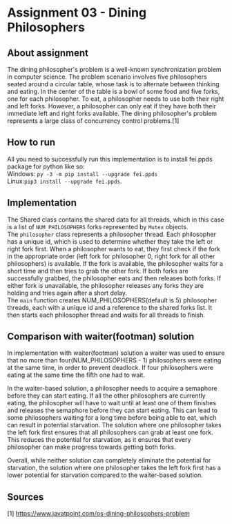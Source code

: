 # Assignment 03 - Dining Philosophers
## About assignment 
The dining philosopher's problem is a well-known synchronization problem in computer science. The problem
scenario involves five philosophers seated around a circular table, whose task is to alternate between 
thinking and eating. In the center of the table is a bowl of some food and five forks, one for each 
philosopher. To eat, a philosopher needs to use both their right and left forks. However, a philosopher
can only eat if they have both their immediate left and right forks available. The dining philosopher's 
problem represents a large class of concurrency control problems.[1]

## How to run
All you need to successfully run this implementation is to install fei.ppds package for python like so:  
Windows: `py -3 -m pip install --upgrade fei.ppds`  
Linux:`pip3 install --upgrade fei.ppds`.

## Implementation
The Shared class contains the shared data for all threads, which in this case is a list of `NUM_PHILOSOPHERS` 
forks represented by `Mutex` objects.  
The `philosopher` class represents a philosopher thread. Each philosopher has a unique id, which is used to 
determine whether they take the left or right fork first. When a philosopher wants to eat, they first check 
if the fork in the appropriate order (left fork for philosopher 0, right fork for all other philosophers) 
is available. If the fork is available, the philosopher waits for a short time and then tries to grab the 
other fork. If both forks are successfully grabbed, the philosopher eats and then releases both forks. 
If either fork is unavailable, the philosopher releases any forks they are holding and tries again after a 
short delay.  
The `main` function creates NUM_PHILOSOPHERS(default is 5) philosopher threads, each with a unique id and 
a reference to the shared forks list. It then starts each philosopher thread and waits for all threads to finish.

## Comparison with waiter(footman) solution
In implementation with waiter(footman) solution a waiter was used to ensure that no more than four(NUM_PHILOSOPHERS - 1) 
philosophers were eating at the same time, in order to prevent deadlock. If four philosophers were eating at the same
time the fifth one had to wait.

In the waiter-based solution, a philosopher needs to acquire a semaphore before they can start eating. If all the 
other philosophers are currently eating, the philosopher will have to wait until at least one of them finishes and 
releases the semaphore before they can start eating. This can lead to some philosophers waiting for a long time 
before being able to eat, which can result in potential starvation. The solution where one philosopher takes the 
left fork first ensures that all philosophers can grab at least one fork. This reduces the potential for starvation,
as it ensures that every philosopher can make progress towards getting both forks.

Overall, while neither solution can completely eliminate the potential for starvation, the solution where one 
philosopher takes the left fork first has a lower potential for starvation compared to the waiter-based solution.

## Sources
[1] https://www.javatpoint.com/os-dining-philosophers-problem